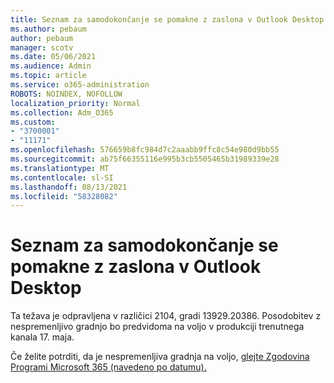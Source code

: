 ```yaml
---
title: Seznam za samodokončanje se pomakne z zaslona v Outlook Desktop
ms.author: pebaum
author: pebaum
manager: scotv
ms.date: 05/06/2021
ms.audience: Admin
ms.topic: article
ms.service: o365-administration
ROBOTS: NOINDEX, NOFOLLOW
localization_priority: Normal
ms.collection: Adm_O365
ms.custom:
- "3700001"
- "11171"
ms.openlocfilehash: 576659b8fc984d7c2aaabb9ffc8c54e980d9bb55
ms.sourcegitcommit: ab75f66355116e995b3cb5505465b31989339e28
ms.translationtype: MT
ms.contentlocale: sl-SI
ms.lasthandoff: 08/13/2021
ms.locfileid: "58328082"
---
```

# <a name="autocomplete-list-scrolls-off-the-screen-in-outlook-desktop"></a>Seznam za samodokončanje se pomakne z zaslona v Outlook Desktop

Ta težava je odpravljena v različici 2104, gradi 13929.20386. Posodobitev z nespremenljivo gradnjo bo predvidoma na voljo v produkciji trenutnega kanala 17. maja. 

Če želite potrditi, da je nespremenljiva gradnja na voljo, [glejte Zgodovina Programi Microsoft 365 (navedeno po datumu).](https://docs.microsoft.com/officeupdates/update-history-microsoft365-apps-by-date)